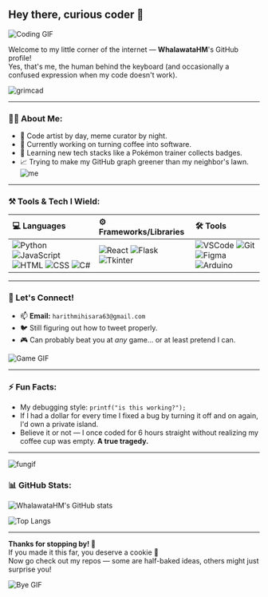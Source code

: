 ## Hey there, curious coder 👋
![Coding GIF](https://user-images.githubusercontent.com/74038190/225813708-98b745f2-7d22-48cf-9150-083f1b00d6c9.gif)

Welcome to my little corner of the internet — **WhalawataHM**'s GitHub profile!  
Yes, that's me, the human behind the keyboard (and occasionally a confused expression when my code doesn't work).

![grimcad](https://octodex.github.com/images/grim-repo.jpg)

---

### 🧙‍♂️ About Me:
- 🎨 Code artist by day, meme curator by night.
- 🔭 Currently working on turning coffee into software.
- 🌱 Learning new tech stacks like a Pokémon trainer collects badges.
- 📈 Trying to make my GitHub graph greener than my neighbor's lawn.
  ![me](https://octodex.github.com/suftocat/)
---

### ⚒️ Tools & Tech I Wield:

| 💻 Languages | ⚙️ Frameworks/Libraries | 🛠️ Tools |
|:-------------|:--------------------------|:---------|
| ![Python](https://img.shields.io/badge/Python-3776AB?style=for-the-badge&logo=python&logoColor=white) ![JavaScript](https://img.shields.io/badge/JavaScript-F7DF1E?style=for-the-badge&logo=javascript&logoColor=black) ![HTML](https://img.shields.io/badge/HTML5-E34F26?style=for-the-badge&logo=html5&logoColor=white) ![CSS](https://img.shields.io/badge/CSS3-1572B6?style=for-the-badge&logo=css3&logoColor=white) ![C#](https://img.shields.io/badge/C%23-239120?style=for-the-badge&logo=c-sharp&logoColor=white) | ![React](https://img.shields.io/badge/React-20232A?style=for-the-badge&logo=react&logoColor=61DAFB) ![Flask](https://img.shields.io/badge/Flask-000000?style=for-the-badge&logo=flask&logoColor=white) ![Tkinter](https://img.shields.io/badge/Tkinter-FF9E0F?style=for-the-badge&logo=python&logoColor=white) | ![VSCode](https://img.shields.io/badge/VS_Code-007ACC?style=for-the-badge&logo=visual-studio-code&logoColor=white) ![Git](https://img.shields.io/badge/Git-F05032?style=for-the-badge&logo=git&logoColor=white) ![Figma](https://img.shields.io/badge/Figma-F24E1E?style=for-the-badge&logo=figma&logoColor=white) ![Arduino](https://img.shields.io/badge/Arduino-00979D?style=for-the-badge&logo=arduino&logoColor=white) |

---

### 🤝 Let's Connect!

- 📫 **Email:** `harithmihisara63@gmail.com`
- 🐦 Still figuring out how to tweet properly.
- 🎮 Can probably beat you at *any* game... or at least pretend I can.

![Game GIF](https://i.gifer.com/T9aF.gif)

---

### ⚡ Fun Facts:
- My debugging style: `printf("is this working?");`
- If I had a dollar for every time I fixed a bug by turning it off and on again, I'd own a private island.
- Believe it or not — I once coded for 6 hours straight without realizing my coffee cup was empty. **A true tragedy.**

---
![fungif](https://user-images.githubusercontent.com/74038190/235224431-e8c8c12e-6826-47f1-89fb-2ddad83b3abf.gif)
### 📊 GitHub Stats:

![WhalawataHM's GitHub stats](https://github-readme-stats.vercel.app/api?username=WhalawataHM&show_icons=true&theme=tokyonight) 

![Top Langs](https://github-readme-stats.vercel.app/api/top-langs/?username=WhalawataHM&layout=compact&theme=tokyonight)

---

**Thanks for stopping by! 👋**  
If you made it this far, you deserve a cookie 🍪  
Now go check out my repos — some are half-baked ideas, others might just surprise you!

![Bye GIF](https://i.gifer.com/XwI4.gif)
